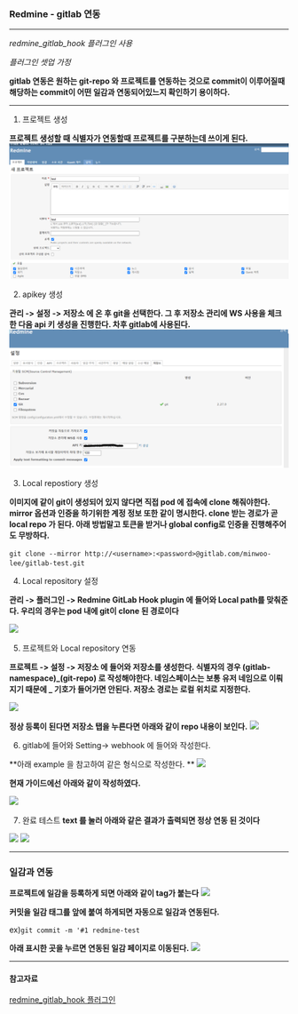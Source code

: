 ### Redmine - gitlab 연동

----

*redmine_gitlab_hook 플러그인 사용*

*플러그인 셋업 가정*

**gitlab 연동은 원하는 git-repo 와 프로젝트를 연동하는 것으로 commit이 이루어질때
해당하는 commit이 어떤 일감과 연동되어있느지 확인하기 용이하다.**

-----

1. 프로젝트 생성

**프로젝트 생성할 때 식별자가 연동할때 프로젝트를 구분하는데 쓰이게 된다.**
![](./img/gitlab-1.PNG)


2. apikey 생성

**관리 -> 설정 -> 저장소 에 온 후 git을 선택한다. 그 후 저장소 관리에 WS 사용을 체크한 다음 api 키 생성을 진행한다. 차후 gitlab에 사용된다.**
![](./img/gitlab-2.PNG)

3. Local repostiory 생성

**이미지에 같이 git이 생성되어 있지 않다면 직접 pod 에 접속에 clone 해줘야한다. mirror 옵션과 인증을 하기위한 계정 정보 또한 같이 명시한다. clone 받는 경로가 곧 local repo 가 된다. 아래 방법말고 토큰을 받거나 global config로 인증을 진행해주어도 무방하다.**

```git clone --mirror http://<username>:<password>@gitlab.com/minwoo-lee/gitlab-test.git```

4. Local repository 설정

**관리 -> 플러그인 -> Redmine GitLab Hook plugin 에 들어와 Local path를 맞춰준다. 우리의 경우는 pod 내에 git이 clone 된 경로이다**

![](./img/gitlab-4.PNG)

5. 프로젝트와 Local repository 연동

**프로젝트 -> 설정  -> 저장소 에 들어와 저장소를 생성한다. 식별자의 경우 (gitlab-namespace)_(git-repo) 로 작성해야한다. 네임스페이스는 보통 유저 네임으로 이뤄지기 때문에 _ 기호가 들어가면 안된다. 저장소 경로는 로컬 위치로 지정한다.**
    

![](./img/gitlab-5.PNG)

**정상 등록이 된다면 저장소 탭을 누른다면 아래와 같이 repo 내용이 보인다.**
![](./img/gitlab-6.PNG)


6. gitlab에 들어와 Setting-> webhook 에 들어와 작성한다.

**아래 example 을 참고하여 같은 형식으로 작성한다. **
![](./img/gitlab-7.PNG)

**현재 가이드에선 아래와 같이 작성하였다.**

![](./img/gitlab-8.PNG)

7. 완료 테스트
**text 를 눌러 아래와 같은 결과가 출력되면 정상 연동 된 것이다**

![](./img/gitlab-9.PNG)
![](./img/gitlab-10.PNG)

-------

### 일감과 연동

**프로젝트에 일감을 등록하게 되면 아래와 같이 tag가 붙는다**
![](./img/gitlab-11.PNG)

**커밋을 일감 태그를 앞에 붙여 하게되면 자동으로 일감과 연동된다.**

ex)```git commit -m '#1 redmine-test```

**아래 표시한 곳을 누르면 연동된 일감 페이지로 이동된다.**
![](./img/gitlab-12.PNG)


-----

#### 참고자료

[redmine_gitlab_hook 플러그인](https://github.com/phlegx/redmine_gitlab_hook)